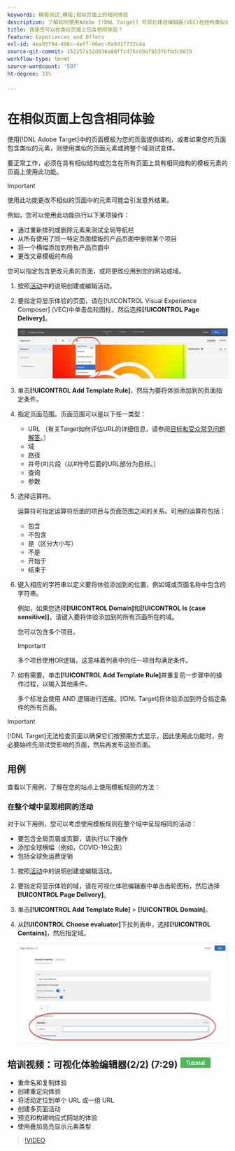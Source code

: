 ```yaml
---
keywords: 模板测试;模板;相似页面上的相同体验
description: 了解如何使用Adobe [!DNL Target] 可视化体验编辑器(VEC)在结构类似或包含相同模板元素的多个页面上包含相同体验。
title: 我是否可以在类似页面上包含相同体验？
feature: Experiences and Offers
exl-id: 4ea95794-496c-4eff-96ec-8a9d1f732c4a
source-git-commit: 152257a52d836a88ffcd76cd9af5b3fbfbdc0839
workflow-type: tm+mt
source-wordcount: '597'
ht-degree: 33%

---
```


# 在相似页面上包含相同体验

使用[!DNL Adobe Target]中的页面模板为您的页面提供结构，或者如果您的页面包含类似的元素，则使用类似的页面元素或跨整个域测试变体。

要正常工作，必须在具有相似结构或包含在所有页面上具有相同结构的模板元素的页面上使用此功能。

>[!IMPORTANT]
>
>使用此功能更改不相似的页面中的元素可能会引发意外结果。

例如，您可以使用此功能执行以下某项操作：

* 通过重新排列或删除元素来测试全局导航栏
* 从所有使用了同一特定页面模板的产品页面中删除某个项目
* 将一个横幅添加到所有产品页面中
* 更改文章模板的布局

您可以指定包含更改元素的页面，或将更改应用到您的网站或域。

1. 按照[活动](/help/main/c-activities/activities.md#concept_D317A95A1AB54674BA7AB65C7985BA03)中的说明创建或编辑活动。

1. 要指定将显示体验的页面，请在[!UICONTROL Visual Experience Composer] (VEC)中单击齿轮图标，然后选择&#x200B;**[!UICONTROL Page Delivery]**。

   ![齿轮图标>页面交付](/help/main/c-experiences/c-visual-experience-composer/assets/icon-gear.png)

1. 单击&#x200B;**[!UICONTROL Add Template Rule]**，然后为要将体验添加到的页面指定条件。

1. 指定页面范围。页面范围可以是以下任一类型：

   * URL （有关Target如何评估URL的详细信息，请参阅[目标和受众常见问题解答](/help/main/c-target/c-troubleshooting-targets-and-audiences/troubleshooting-targets-and-audiences.md)。）
   * 域
   * 路径
   * 井号(#)片段（以#符号后面的URL部分为目标。）
   * 查询
   * 参数

1. 选择运算符。

   运算符可指定运算符后面的项目与页面范围之间的关系。可用的运算符包括：

   * 包含
   * 不包含
   * 是（区分大小写）
   * 不是
   * 开始于
   * 结束于

1. 键入相应的字符串以定义要将体验添加到的位置，例如域或页面名称中包含的字符串。

   例如，如果您选择&#x200B;**[!UICONTROL Domain]**&#x200B;和&#x200B;**[!UICONTROL Is (case sensitive)]**，请键入要将体验添加到的所有页面所在的域。

   您可以包含多个项目。

   >[!IMPORTANT]
   >
   >多个项目使用OR逻辑，这意味着列表中的任一项目均满足条件。

1. 如有需要，单击&#x200B;**[!UICONTROL Add Template Rule]**&#x200B;并重复前一步骤中的操作过程，以输入其他条件。

   多个标准会使用 AND 逻辑进行连接。[!DNL Target]将体验添加到符合指定条件的所有页面。

>[!IMPORTANT]
>
> [!DNL Target]无法检查页面以确保它们按预期方式显示，因此使用此功能时，务必要始终先测试受影响的页面，然后再发布这些页面。

## 用例

查看以下用例，了解在您的站点上使用模板规则的方法：

### 在整个域中呈现相同的活动

对于以下用例，您可以考虑使用模板规则在整个域中呈现相同的活动：

* 要包含全局页眉或页脚，请执行以下操作
* 添加全球横幅（例如，COVID-19公告）
* 包括全球免运费促销

1. 按照[活动](/help/main/c-activities/activities.md#concept_D317A95A1AB54674BA7AB65C7985BA03)中的说明创建或编辑活动。

1. 要指定将显示体验的域，请在可视化体验编辑器中单击齿轮图标，然后选择&#x200B;**[!UICONTROL Page Delivery]**。

1. 单击&#x200B;**[!UICONTROL Add Template Rule]** > **[!UICONTROL Domain]**。

1. 从&#x200B;**[!UICONTROL Choose evaluator]**&#x200B;下拉列表中，选择&#x200B;**[!UICONTROL Contains]**，然后指定域。

   ![域包含](/help/main/c-experiences/c-visual-experience-composer/assets/domain-template-rule.png)

## 培训视频：可视化体验编辑器(2/2) (7:29) ![教程徽章](/help/main/assets/tutorial.png)

* 重命名和复制体验
* 创建重定向体验
* 将活动定位到单个 URL 或一组 URL
* 创建多页面活动
* 预览和构建响应式网站的体验
* 使用叠加高亮显示元素类型

>[!VIDEO](https://video.tv.adobe.com/v/17401)
